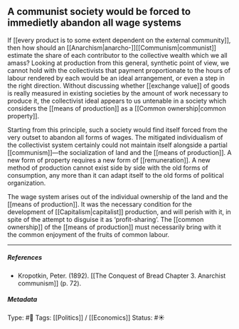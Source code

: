 ## A communist society would be forced to immedietly abandon all wage systems  # 

If [[every product is to some extent dependent on the external community]], then how should an [[Anarchism|anarcho-]][[Communism|communist]] estimate the share of each contributor to the collective wealth which we all amass? Looking at production from this general, synthetic point of view, we cannot hold with the collectivists that payment proportionate to the hours of labour rendered by each would be an ideal arrangement, or even a step in the right direction. Without discussing whether [[exchange value]] of goods is really measured in existing societies by the amount of work necessary to produce it, the collectivist ideal appears to us untenable in a society which considers the [[means of production]] as a [[Common ownership|common property]].

Starting from this principle, such a society would find itself forced from the very outset to abandon all forms of wages. The mitigated individualism of the collectivist system certainly could not maintain itself alongside a partial [[communism]]—the socialization of land and the [[means of production]]. A new form of property requires a new form of [[remuneration]]. A new method of production cannot exist side by side with the old forms of consumption, any more than it can adapt itself to the old forms of political organization.

The wage system arises out of the individual ownership of the land and the [[means of production]]. It was the necessary condition for the development of [[Capitalism|capitalist]] production, and will perish with it, in spite of the attempt to disguise it as ‘profit-sharing’. The [[common ownership]] of the [[means of production]] must necessarily bring with it the common enjoyment of the fruits of common labour.

___

##### References

- Kropotkin, Peter. (1892). [[The Conquest of Bread Chapter 3. Anarchist communism]] (p. 72).

##### Metadata

Type: #🔴 
Tags: [[Politics]] / [[Economics]]
Status: #☀️ 